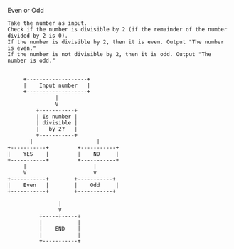 Even or Odd

    Take the number as input.
    Check if the number is divisible by 2 (if the remainder of the number divided by 2 is 0).
    If the number is divisible by 2, then it is even. Output "The number is even."
    If the number is not divisible by 2, then it is odd. Output "The number is odd."
  
  
         +-------------------+
         |    Input number   |
         +-------------------+
                   |
                   V
             +-----------+
             | Is number |
             | divisible |
             |   by 2?   |
             +-----------+
           |                    |                         
    +-----------+         +-----------+
    |    YES    |         |    NO     |
    +-----------+         +-----------+   
         |                     |
         V                     v                   
    +-----------+        +-----------+
    |    Even   |        |    Odd     |
    +-----------+        +-----------+    

                    |
                    V
              +-----+-----+
              |           |
              |    END    |
              |           |
              +-----------+
   
   
    
       
                                   
                                    
                                    
                   
